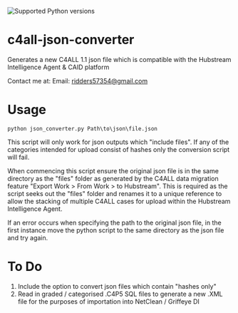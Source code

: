 ![Supported Python versions](https://img.shields.io/badge/python-2.7-blue.svg)

# c4all-json-converter
Generates a new C4ALL 1.1 json file which is compatible with the Hubstream Intelligence Agent &amp; CAID platform

Contact me at:
Email: ridders57354@gmail.com

Usage
========

```python json_converter.py Path\to\json\file.json```

This script will only work for json outputs which "include files". If any of the categories intended for upload consist of hashes only the conversion script will fail.

When commencing this script ensure the original json file is in the same directory as the "files" folder as generated by the C4ALL data migration feature "Export Work > From Work > to Hubstream". This is required as the script seeks out the "files" folder and renames it to a unique reference to allow the stacking of multiple C4ALL cases for upload within the Hubstream Intelligence Agent.  

If an error occurs when specifying the path to the original json file, in the first instance move the python script to the same directory as the json file and try again.



To Do
========
1. Include the option to convert json files which contain "hashes only"
2. Read in graded / categorised .C4P5 SQL files to generate a new .XML file for the purposes of importation into NetClean / Griffeye DI 
